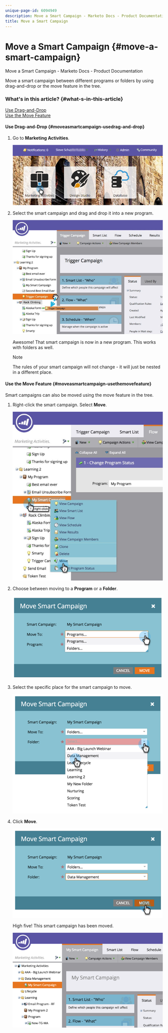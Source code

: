 ```yaml
---
unique-page-id: 6094949
description: Move a Smart Campaign - Marketo Docs - Product Documentation
title: Move a Smart Campaign
---
```


# Move a Smart Campaign {#move-a-smart-campaign}

Move a Smart Campaign - Marketo Docs - Product Documentation

Move a smart campaign between different programs or folders by using drag-and-drop or the move feature in the tree.

### What's in this article? {#what-s-in-this-article}

[Use Drag-and-Drop](#moveasmartcampaign-usedrag-and-drop)  
[Use the Move Feature](#moveasmartcampaign-usethemovefeature)

#### Use Drag-and-Drop {#moveasmartcampaign-usedrag-and-drop}

1. Go to **Marketing Activities**.

   ![](assets/login-marketing-activities-2.png)

1. Select the smart campaign and drag and drop it into a new program.

   ![](assets/rockclimbing-tabfix.jpg)

   Awesome! That smart campaign is now in a new program. This works with folders as well.

   >[!NOTE]
   >
   >The rules of your smart campaign will not change - it will just be nested in a different place.

#### Use the Move Feature {#moveasmartcampaign-usethemovefeature}

Smart campaigns can also be moved using the move feature in the tree.

1. Right-click the smart campaign. Select **Move**.

   ![](assets/rockclimbing2.jpg)  

1. Choose between moving to a **Program** or a **Folder**.

   ![](assets/image2015-2-25-13-3a34-3a20.png)

1. Select the specific place for the smart campaign to move.

   ![](assets/image2015-2-25-13-3a36-3a4.png)

1. Click **Move**.

   ![](assets/image2015-2-25-13-3a37-3a44.png)

   High five! This smart campaign has been moved.

   ![](assets/image2015-2-25-13-39-51-copy-281-29.png)

